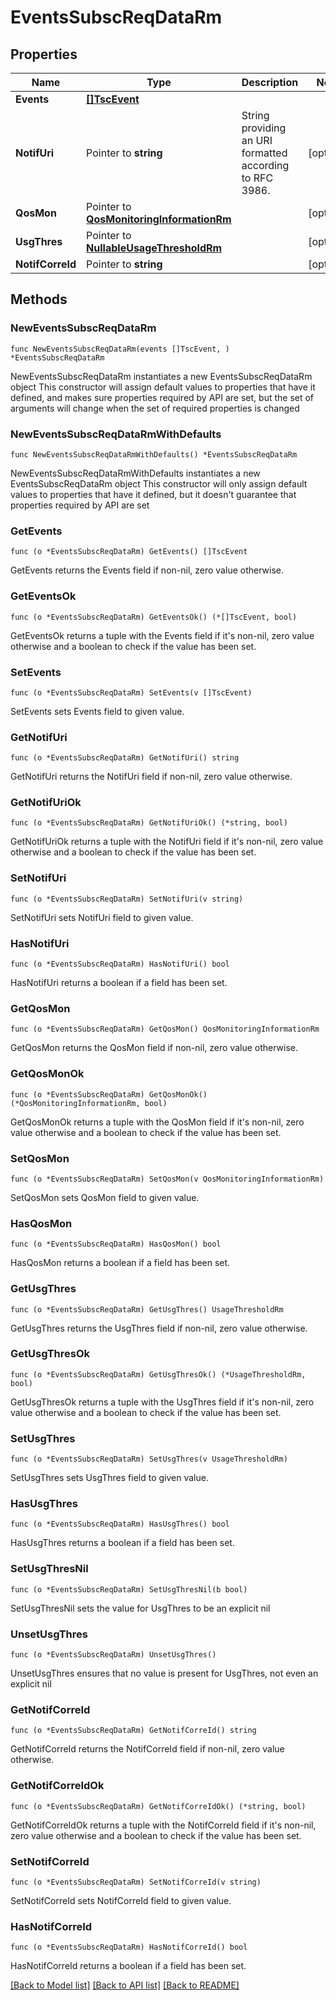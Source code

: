 # EventsSubscReqDataRm

## Properties

Name | Type | Description | Notes
------------ | ------------- | ------------- | -------------
**Events** | [**[]TscEvent**](TscEvent.md) |  | 
**NotifUri** | Pointer to **string** | String providing an URI formatted according to RFC 3986. | [optional] 
**QosMon** | Pointer to [**QosMonitoringInformationRm**](QosMonitoringInformationRm.md) |  | [optional] 
**UsgThres** | Pointer to [**NullableUsageThresholdRm**](UsageThresholdRm.md) |  | [optional] 
**NotifCorreId** | Pointer to **string** |  | [optional] 

## Methods

### NewEventsSubscReqDataRm

`func NewEventsSubscReqDataRm(events []TscEvent, ) *EventsSubscReqDataRm`

NewEventsSubscReqDataRm instantiates a new EventsSubscReqDataRm object
This constructor will assign default values to properties that have it defined,
and makes sure properties required by API are set, but the set of arguments
will change when the set of required properties is changed

### NewEventsSubscReqDataRmWithDefaults

`func NewEventsSubscReqDataRmWithDefaults() *EventsSubscReqDataRm`

NewEventsSubscReqDataRmWithDefaults instantiates a new EventsSubscReqDataRm object
This constructor will only assign default values to properties that have it defined,
but it doesn't guarantee that properties required by API are set

### GetEvents

`func (o *EventsSubscReqDataRm) GetEvents() []TscEvent`

GetEvents returns the Events field if non-nil, zero value otherwise.

### GetEventsOk

`func (o *EventsSubscReqDataRm) GetEventsOk() (*[]TscEvent, bool)`

GetEventsOk returns a tuple with the Events field if it's non-nil, zero value otherwise
and a boolean to check if the value has been set.

### SetEvents

`func (o *EventsSubscReqDataRm) SetEvents(v []TscEvent)`

SetEvents sets Events field to given value.


### GetNotifUri

`func (o *EventsSubscReqDataRm) GetNotifUri() string`

GetNotifUri returns the NotifUri field if non-nil, zero value otherwise.

### GetNotifUriOk

`func (o *EventsSubscReqDataRm) GetNotifUriOk() (*string, bool)`

GetNotifUriOk returns a tuple with the NotifUri field if it's non-nil, zero value otherwise
and a boolean to check if the value has been set.

### SetNotifUri

`func (o *EventsSubscReqDataRm) SetNotifUri(v string)`

SetNotifUri sets NotifUri field to given value.

### HasNotifUri

`func (o *EventsSubscReqDataRm) HasNotifUri() bool`

HasNotifUri returns a boolean if a field has been set.

### GetQosMon

`func (o *EventsSubscReqDataRm) GetQosMon() QosMonitoringInformationRm`

GetQosMon returns the QosMon field if non-nil, zero value otherwise.

### GetQosMonOk

`func (o *EventsSubscReqDataRm) GetQosMonOk() (*QosMonitoringInformationRm, bool)`

GetQosMonOk returns a tuple with the QosMon field if it's non-nil, zero value otherwise
and a boolean to check if the value has been set.

### SetQosMon

`func (o *EventsSubscReqDataRm) SetQosMon(v QosMonitoringInformationRm)`

SetQosMon sets QosMon field to given value.

### HasQosMon

`func (o *EventsSubscReqDataRm) HasQosMon() bool`

HasQosMon returns a boolean if a field has been set.

### GetUsgThres

`func (o *EventsSubscReqDataRm) GetUsgThres() UsageThresholdRm`

GetUsgThres returns the UsgThres field if non-nil, zero value otherwise.

### GetUsgThresOk

`func (o *EventsSubscReqDataRm) GetUsgThresOk() (*UsageThresholdRm, bool)`

GetUsgThresOk returns a tuple with the UsgThres field if it's non-nil, zero value otherwise
and a boolean to check if the value has been set.

### SetUsgThres

`func (o *EventsSubscReqDataRm) SetUsgThres(v UsageThresholdRm)`

SetUsgThres sets UsgThres field to given value.

### HasUsgThres

`func (o *EventsSubscReqDataRm) HasUsgThres() bool`

HasUsgThres returns a boolean if a field has been set.

### SetUsgThresNil

`func (o *EventsSubscReqDataRm) SetUsgThresNil(b bool)`

 SetUsgThresNil sets the value for UsgThres to be an explicit nil

### UnsetUsgThres
`func (o *EventsSubscReqDataRm) UnsetUsgThres()`

UnsetUsgThres ensures that no value is present for UsgThres, not even an explicit nil
### GetNotifCorreId

`func (o *EventsSubscReqDataRm) GetNotifCorreId() string`

GetNotifCorreId returns the NotifCorreId field if non-nil, zero value otherwise.

### GetNotifCorreIdOk

`func (o *EventsSubscReqDataRm) GetNotifCorreIdOk() (*string, bool)`

GetNotifCorreIdOk returns a tuple with the NotifCorreId field if it's non-nil, zero value otherwise
and a boolean to check if the value has been set.

### SetNotifCorreId

`func (o *EventsSubscReqDataRm) SetNotifCorreId(v string)`

SetNotifCorreId sets NotifCorreId field to given value.

### HasNotifCorreId

`func (o *EventsSubscReqDataRm) HasNotifCorreId() bool`

HasNotifCorreId returns a boolean if a field has been set.


[[Back to Model list]](../README.md#documentation-for-models) [[Back to API list]](../README.md#documentation-for-api-endpoints) [[Back to README]](../README.md)


